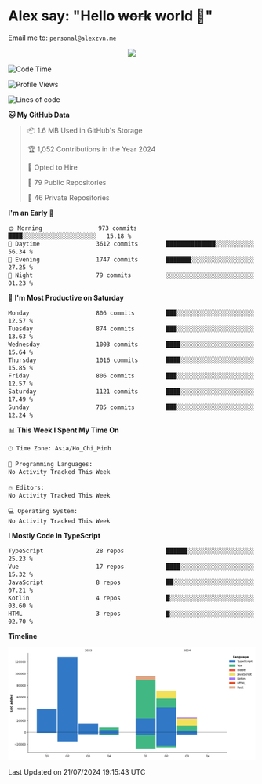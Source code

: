 # Alex say: "Hello ~~work~~ world 🐾"
Email me to: `personal@alexzvn.me`


<p align=center>
  <a href="https://skillicons.dev">
    <img src="https://skillicons.dev/icons?i=ts,js,php,nodejs,bun,vue,nuxt,react,svelte,tauri,laravel,rust,mongodb,docker,electron,redis,rabbitmq,tailwind,git,cloudflare,elysia,mysql,nginx,rollupjs,sentry,ubuntu,yarn,html,css,vite" />
  </a>
</p>

<!--START_SECTION:waka-->
![Code Time](http://img.shields.io/badge/Code%20Time-1%2C066%20hrs%2055%20mins-blue)

![Profile Views](http://img.shields.io/badge/Profile%20Views-0-blue)

![Lines of code](https://img.shields.io/badge/From%20Hello%20World%20I%27ve%20Written-382.4%20thousand%20lines%20of%20code-blue)

**🐱 My GitHub Data** 

> 📦 1.6 MB Used in GitHub's Storage 
 > 
> 🏆 1,052 Contributions in the Year 2024
 > 
> 💼 Opted to Hire
 > 
> 📜 79 Public Repositories 
 > 
> 🔑 46 Private Repositories 
 > 
**I'm an Early 🐤** 

```text
🌞 Morning                973 commits         ████░░░░░░░░░░░░░░░░░░░░░   15.18 % 
🌆 Daytime                3612 commits        ██████████████░░░░░░░░░░░   56.34 % 
🌃 Evening                1747 commits        ███████░░░░░░░░░░░░░░░░░░   27.25 % 
🌙 Night                  79 commits          ░░░░░░░░░░░░░░░░░░░░░░░░░   01.23 % 
```
📅 **I'm Most Productive on Saturday** 

```text
Monday                   806 commits         ███░░░░░░░░░░░░░░░░░░░░░░   12.57 % 
Tuesday                  874 commits         ███░░░░░░░░░░░░░░░░░░░░░░   13.63 % 
Wednesday                1003 commits        ████░░░░░░░░░░░░░░░░░░░░░   15.64 % 
Thursday                 1016 commits        ████░░░░░░░░░░░░░░░░░░░░░   15.85 % 
Friday                   806 commits         ███░░░░░░░░░░░░░░░░░░░░░░   12.57 % 
Saturday                 1121 commits        ████░░░░░░░░░░░░░░░░░░░░░   17.49 % 
Sunday                   785 commits         ███░░░░░░░░░░░░░░░░░░░░░░   12.24 % 
```


📊 **This Week I Spent My Time On** 

```text
🕑︎ Time Zone: Asia/Ho_Chi_Minh

💬 Programming Languages: 
No Activity Tracked This Week

🔥 Editors: 
No Activity Tracked This Week

💻 Operating System: 
No Activity Tracked This Week
```

**I Mostly Code in TypeScript** 

```text
TypeScript               28 repos            ██████░░░░░░░░░░░░░░░░░░░   25.23 % 
Vue                      17 repos            ████░░░░░░░░░░░░░░░░░░░░░   15.32 % 
JavaScript               8 repos             ██░░░░░░░░░░░░░░░░░░░░░░░   07.21 % 
Kotlin                   4 repos             █░░░░░░░░░░░░░░░░░░░░░░░░   03.60 % 
HTML                     3 repos             █░░░░░░░░░░░░░░░░░░░░░░░░   02.70 % 
```



**Timeline**

![Lines of Code chart](https://raw.githubusercontent.com/alexzvn/alexzvn/main/assets/bar_graph.png)


 Last Updated on 21/07/2024 19:15:43 UTC
<!--END_SECTION:waka-->
